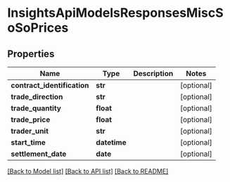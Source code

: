 # InsightsApiModelsResponsesMiscSoSoPrices

## Properties
Name | Type | Description | Notes
------------ | ------------- | ------------- | -------------
**contract_identification** | **str** |  | [optional] 
**trade_direction** | **str** |  | [optional] 
**trade_quantity** | **float** |  | [optional] 
**trade_price** | **float** |  | [optional] 
**trader_unit** | **str** |  | [optional] 
**start_time** | **datetime** |  | [optional] 
**settlement_date** | **date** |  | [optional] 

[[Back to Model list]](../README.md#documentation-for-models) [[Back to API list]](../README.md#documentation-for-api-endpoints) [[Back to README]](../README.md)

